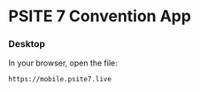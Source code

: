 # PSITE 7 Convention App

### Desktop

In your browser, open the file:

    https://mobile.psite7.live

